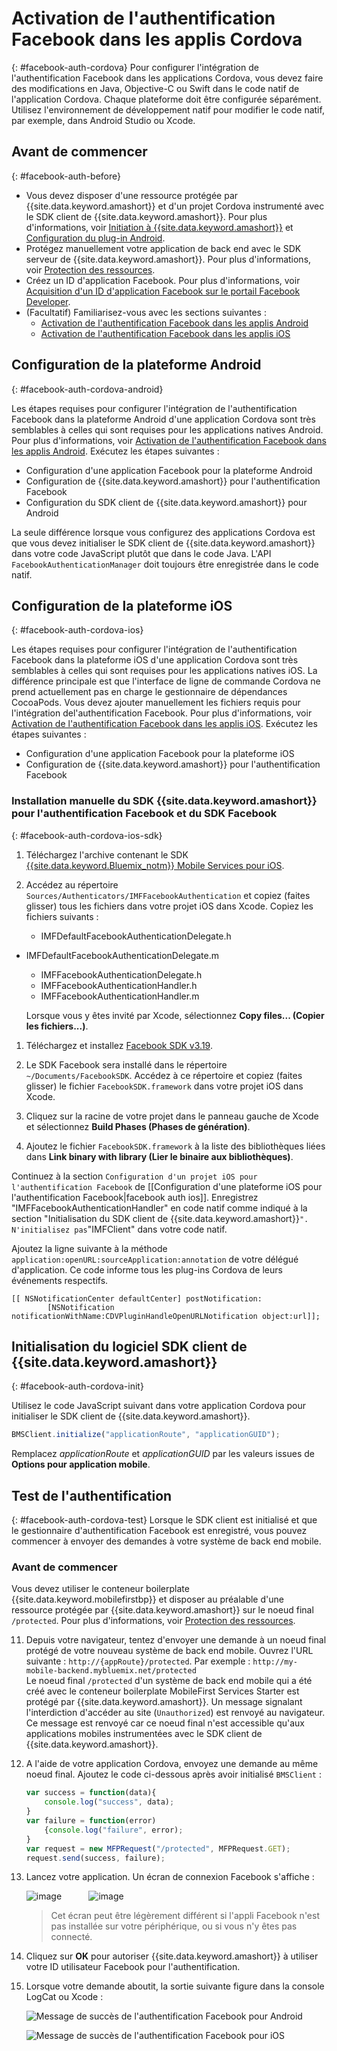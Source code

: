 # Activation de l'authentification Facebook dans les applis Cordova
{: #facebook-auth-cordova}
Pour configurer l'intégration de l'authentification Facebook dans les applications Cordova, vous devez faire des modifications en Java, Objective-C ou Swift dans le code natif de l'application Cordova. Chaque plateforme doit être configurée séparément.
Utilisez l'environnement de développement natif pour modifier le code natif, par exemple, dans Android Studio ou Xcode.

## Avant de commencer
{: #facebook-auth-before}
* Vous devez disposer d'une ressource protégée par {{site.data.keyword.amashort}} et d'un projet Cordova instrumenté avec le SDK client de {{site.data.keyword.amashort}}.  Pour plus d'informations, voir [Initiation à {{site.data.keyword.amashort}}](getting-started.html) et [Configuration du plug-in Android](getting-started-cordova.html).
* Protégez manuellement votre application de back end avec le SDK serveur de {{site.data.keyword.amashort}}. Pour plus d'informations, voir [Protection des ressources](protecting-resources.html).
* Créez un ID d'application Facebook. Pour plus d'informations, voir [Acquisition d'un ID d'application Facebook sur le portail Facebook Developer](facebook-auth-overview.html#facebook-appID).
* (Facultatif) Familiarisez-vous avec les sections suivantes :
   * [Activation de l'authentification Facebook dans les applis Android](facebook-auth-android.html)
   * [Activation de l'authentification Facebook dans les applis iOS](facebook-auth-iOS.html)


## Configuration de la plateforme Android
{: #facebook-auth-cordova-android}

Les étapes requises pour configurer l'intégration de l'authentification Facebook dans la plateforme Android d'une application Cordova sont très semblables à celles qui sont requises pour les applications natives Android. Pour plus d'informations, voir [Activation de l'authentification Facebook dans les applis Android](facebook-auth-android.html). Exécutez les étapes suivantes :

* Configuration d'une application Facebook pour la plateforme Android
* Configuration de {{site.data.keyword.amashort}} pour l'authentification Facebook
* Configuration du SDK client de {{site.data.keyword.amashort}} pour Android

La seule différence lorsque vous configurez des applications Cordova est que vous devez initialiser le SDK client de {{site.data.keyword.amashort}} dans votre code JavaScript plutôt que dans le code Java.
L'API `FacebookAuthenticationManager` doit toujours être enregistrée dans le code natif.

## Configuration de la plateforme iOS
{: #facebook-auth-cordova-ios}

Les étapes requises pour configurer l'intégration de l'authentification Facebook dans la plateforme iOS d'une application Cordova sont très semblables à celles qui sont requises pour les applications natives iOS. La différence principale est que l'interface de ligne de commande Cordova ne prend actuellement pas en charge le gestionnaire de dépendances CocoaPods. Vous devez ajouter manuellement les fichiers requis pour l'intégration del'authentification Facebook. Pour plus d'informations, voir [Activation de l'authentification Facebook dans les applis iOS](facebook-auth-ios.html).
Exécutez les étapes suivantes :

* Configuration d'une application Facebook pour la plateforme iOS
* Configuration de {{site.data.keyword.amashort}} pour l'authentification Facebook

### Installation manuelle du SDK {{site.data.keyword.amashort}} pour l'authentification Facebook et du SDK Facebook
{: #facebook-auth-cordova-ios-sdk}
1. Téléchargez l'archive contenant le SDK [{{site.data.keyword.Bluemix_notm}} Mobile Services pour iOS](https://hub.jazz.net/git/bluemixmobilesdk/imf-ios-sdk/archive?revstr=master).

1. Accédez au répertoire `Sources/Authenticators/IMFFacebookAuthentication` et copiez (faites glisser) tous les fichiers dans votre projet iOS dans Xcode. Copiez les fichiers suivants :
	* IMFDefaultFacebookAuthenticationDelegate.h
  * IMFDefaultFacebookAuthenticationDelegate.m
	* IMFFacebookAuthenticationDelegate.h
	* IMFFacebookAuthenticationHandler.h
	* IMFFacebookAuthenticationHandler.m

	Lorsque vous y êtes invité par Xcode, sélectionnez **Copy files... (Copier les fichiers...)**.

1. Téléchargez et installez [Facebook SDK v3.19](https://developers.facebook.com/resources/facebook-ios-sdk-3.19.pkg).

1. Le SDK Facebook sera installé dans le répertoire `~/Documents/FacebookSDK`. Accédez à ce répertoire et copiez (faites glisser) le fichier
`FacebookSDK.framework` dans votre projet iOS dans Xcode.

1. 	Cliquez sur la racine de votre projet dans le panneau gauche de Xcode et sélectionnez **Build Phases (Phases de génération)**.

1. Ajoutez le fichier `FacebookSDK.framework` à la liste des bibliothèques liées dans **Link binary with library (Lier le binaire aux bibliothèques)**.

Continuez à la section `Configuration d'un projet iOS pour l'authentification Facebook` de [[Configuration d'une plateforme iOS pour l'authentification Facebook|facebook auth ios]]. Enregistrez "IMFFacebookAuthenticationHandler" en code natif comme indiqué à la section
"Initialisation du SDK client de {{site.data.keyword.amashort}}`".
N'initialisez pas`"IMFClient" dans votre code natif.

Ajoutez la ligne suivante à la méthode `application:openURL:sourceApplication:annotation` de votre délégué d'application.
Ce code informe tous les plug-ins Cordova de leurs événements respectifs.

```
[[ NSNotificationCenter defaultCenter] postNotification:
		[NSNotification notificationWithName:CDVPluginHandleOpenURLNotification object:url]];      
```

## Initialisation du logiciel SDK client de {{site.data.keyword.amashort}}
{: #facebook-auth-cordova-init}

Utilisez le code JavaScript suivant dans votre application Cordova pour initialiser le SDK client de {{site.data.keyword.amashort}}.

```JavaScript
BMSClient.initialize("applicationRoute", "applicationGUID");
```

Remplacez *applicationRoute* et *applicationGUID* par les valeurs issues de **Options pour application mobile**.

## Test de l'authentification
{: #facebook-auth-cordova-test}
Lorsque le SDK client est initialisé et que le gestionnaire d'authentification Facebook est enregistré, vous pouvez commencer à envoyer des demandes à votre système de back end mobile.

### Avant de commencer
Vous devez utiliser le conteneur boilerplate {{site.data.keyword.mobilefirstbp}} et disposer au préalable d'une ressource protégée par {{site.data.keyword.amashort}} sur le noeud final `/protected`. Pour plus d'informations, voir [Protection des ressources](protecting-resources.html).

11. Depuis votre navigateur, tentez d'envoyer une demande à un noeud final protégé de votre nouveau système de back end mobile. Ouvrez l'URL suivante : `http://{appRoute}/protected`. Par exemple : `http://my-mobile-backend.mybluemix.net/protected`
<br/>Le noeud final `/protected` d'un système de back end mobile qui a été créé avec le conteneur boilerplate MobileFirst Services Starter est protégé par {{site.data.keyword.amashort}}. Un message signalant l'interdiction d'accéder au site (`Unauthorized`) est renvoyé au navigateur. Ce message est renvoyé car ce noeud final n'est accessible qu'aux applications mobiles instrumentées avec le SDK client de {{site.data.keyword.amashort}}.

1. A l'aide de votre application Cordova, envoyez une demande au même noeud final. Ajoutez le code ci-dessous après avoir initialisé `BMSClient` :

	```JavaScript
	var success = function(data){
    	console.log("success", data);
    }
	var failure = function(error)
    	{console.log("failure", error);
    }
	var request = new MFPRequest("/protected", MFPRequest.GET);
	request.send(success, failure);
	```

1. Lancez votre application. Un écran de connexion Facebook s'affiche :

	![image](images/android-facebook-login.png) &nbsp;&nbsp;&nbsp;&nbsp;&nbsp;&nbsp;&nbsp;&nbsp;&nbsp;	![image](images/ios-facebook-login.png)

	> Cet écran peut être légèrement différent si l'appli Facebook n'est pas installée sur votre périphérique, ou si vous n'y êtes pas connecté.

1. Cliquez sur **OK** pour autoriser {{site.data.keyword.amashort}} à utiliser votre ID utilisateur Facebook pour l'authentification.

1. 	Lorsque votre demande aboutit, la sortie suivante figure dans la console LogCat ou Xcode :

	![Message de succès de l'authentification Facebook pour Android](images/android-facebook-login-success.png)

	![Message de succès de l'authentification Facebook pour iOS ](images/ios-facebook-login-success.png)

